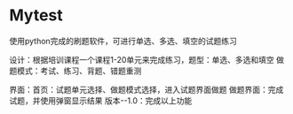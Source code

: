 # Mytest
使用python完成的刷题软件，可进行单选、多选、填空的试题练习

设计：根据培训课程一个课程1-20单元来完成练习，题型：单选、多选和填空
      做题模式：考试、练习、背题、错题重测
    
界面：首页：试题单元选择、做题模式选择，进入试题界面做题
      做题界面：完成试题，并使用弹窗显示结果
版本--1.0：完成以上功能
